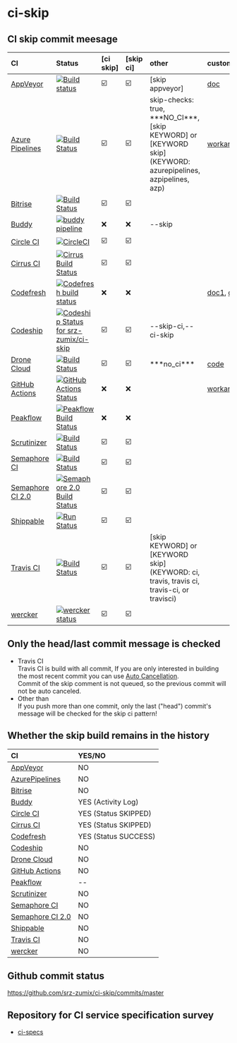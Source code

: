 # ci-skip

CI skip commit meesage
--------------------------------------------------

|CI|Status|[ci skip]|[skip ci]|other|custom|
|:--|:--|:--|:--|:--|:--|
|[AppVeyor](https://www.appveyor.com/docs/how-to/filtering-commits/#skip-commits)|[![Build status](https://ci.appveyor.com/api/projects/status/yagkbieyahgxx7cd?svg=true)](https://ci.appveyor.com/project/srz-zumix/ci-skip)|:ballot_box_with_check:|:ballot_box_with_check:|[skip appveyor]| [doc](https://www.appveyor.com/docs/how-to/filtering-commits/#skip-commits) |
|[Azure Pipelines](https://docs.microsoft.com/en-us/azure/devops/pipelines/build/triggers?view=azure-devops&tabs=yaml#skipping-ci-for-individual-commits)|[![Build Status](https://dev.azure.com/srz-zumix/ci-skip/_apis/build/status/ci-skip-CI)](https://dev.azure.com/srz-zumix/ci-skip/_build/latest?definitionId=6)|:ballot_box_with_check:|:ballot_box_with_check:|skip-checks: true, \*\*\*NO_CI\*\*\*,<br> [skip KEYWORD] or [KEYWORD skip]<br> (KEYWORD: azurepipelines, azpipelines, azp)|[workaround](https://github.com/Microsoft/azure-pipelines-agent/issues/858#issuecomment-457027046)|
|[Bitrise](http://devcenter.bitrise.io/tips-and-tricks/skip-a-build/)|[![Build Status](https://app.bitrise.io/app/888b3fc92ca7352c/status.svg?token=1zo_JkiGKmgbqRGxtLdieQ&branch=master)](https://app.bitrise.io/app/888b3fc92ca7352c)|:ballot_box_with_check:|:ballot_box_with_check:|||
|[Buddy](https://buddy.works/knowledge/deployments/how-use-commit-commands)|[![buddy pipeline](https://app.buddy.works/zumixcpp/ci-skip/pipelines/pipeline/127277/badge.svg?token=5e58135ab4831252209e7b1fe75bfe9de669b0dc7e95ed4316eebad2187d59a0 "buddy pipeline")](https://app.buddy.works/zumixcpp/ci-skip/pipelines/pipeline/127277)|:x:|:x:|--skip||
|[Circle CI](https://circleci.com/docs/1.0/skip-a-build/)|[![CircleCI](https://circleci.com/gh/srz-zumix/ci-skip/tree/master.svg?style=svg)](https://circleci.com/gh/srz-zumix/ci-skip/tree/master)|:ballot_box_with_check:|:ballot_box_with_check:| | |
|[Cirrus CI](https://cirrus-ci.org/guide/writing-tasks/#conditional-task-execution)|[![Cirrus Build Status](https://api.cirrus-ci.com/github/srz-zumix/ci-skip.svg?branch=master)](https://cirrus-ci.com/github/srz-zumix/ci-skip/master)|:ballot_box_with_check:|:ballot_box_with_check:| | |
|[Codefresh](https://docs.codefresh.io/v1.0/docs/conditional-execution-of-steps)|[![Codefresh build status]( https://g.codefresh.io/api/badges/pipeline/srz-zumix/srz-zumix%2Fci-skip%2Fci-skip?type=cf-2)]( https://g.codefresh.io/public/accounts/srz-zumix/pipelines/5a8d6d36d78094000162db49)|:x:|:x:||[doc1](https://docs.codefresh.io/docs/build-1), [doc2](https://docs.codefresh.io/docs/handling-commit-messages-with-quotes)|
[Codeship](https://documentation.codeship.com/general/projects/skipping-builds/)|[ ![Codeship Status for srz-zumix/ci-skip](https://app.codeship.com/projects/00a08490-f92d-0135-3ab5-029b8e2f450f/status?branch=master)](https://app.codeship.com/projects/278452)|:ballot_box_with_check:|:ballot_box_with_check:|--skip-ci,--ci-skip||
|[Drone Cloud](https://cloud.drone.io/)|[![Build Status](https://cloud.drone.io/api/badges/srz-zumix/ci-skip/status.svg)](https://cloud.drone.io/srz-zumix/ci-skip)|:ballot_box_with_check:|:ballot_box_with_check:|\*\*\*no_ci\*\*\*|[code](https://github.com/drone/drone/blob/master/trigger/skip.go#L61:L71)|
|[GitHub Actions](https://github.com/features/actions)|[![GitHub Actions Status](https://github.com/srz-zumix/ci-skip/workflows/GitHub%20Actions/badge.svg?branch=master)](https://github.com/srz-zumix/ci-skip/actions)|:x:|:x:||[workaround](./docs/github/WORKAROUND.md)|
|[Peakflow](https://www.peakflow.io/en/faq)|[![Peakflow Build Status](https://www.peakflow.io/en/projects/ci-skip/branch-statuses/master.svg)](https://www.peakflow.io/en/projects/ci-skip/build-groups?build_groups_q%5Bbranch_name_cont%5D=master)|:x:|:x:||
|[Scrutinizer](https://scrutinizer-ci.com/docs/guides/skipping_a_build_via_commit_message)|[![Build Status](https://scrutinizer-ci.com/g/srz-zumix/ci-skip/badges/build.png?b=master)](https://scrutinizer-ci.com/g/srz-zumix/ci-skip/build-status/master)|:ballot_box_with_check:|:ballot_box_with_check:|||
|[Semaphore CI](https://semaphoreci.com/docs/how-to-skip-building-for-some-commits-with-ci-skip.html)|[![Build Status](https://semaphoreci.com/api/v1/srz_zumix/ci-skip/branches/master/badge.svg)](https://semaphoreci.com/srz_zumix/ci-skip)|:ballot_box_with_check:|:ballot_box_with_check:|||
|[Semaphore CI 2.0](https://docs.semaphoreci.com/article/146-skip-building-some-commits-with-ci-skip)|[![Semaphore 2.0 Build Status](https://srz-zumix.semaphoreci.com/badges/ci-skip/branches/master.svg)](https://srz-zumix.semaphoreci.com/projects/ci-skip)|:ballot_box_with_check:|:ballot_box_with_check:|||
|[Shippable](http://docs.shippable.com/ci/skip-builds/)|[![Run Status](https://api.shippable.com/projects/5a8d7f96d0386507000fbc70/badge?branch=master)](https://app.shippable.com/github/srz-zumix/ci-skip)|:ballot_box_with_check:|:ballot_box_with_check:|||
|[Travis CI](https://docs.travis-ci.com/user/customizing-the-build/#skipping-a-build)|[![Build Status](https://travis-ci.com/srz-zumix/ci-skip.svg?branch=master)](https://travis-ci.com/srz-zumix/ci-skip)|:ballot_box_with_check:|:ballot_box_with_check:|[skip KEYWORD] or [KEYWORD skip]<br> (KEYWORD: ci, travis, travis ci, travis-ci, or travisci)| |
|[wercker](http://devcenter.wercker.com/docs/faq/how-can-i-skip-a-build#hs_cos_wrapper_name)|[![wercker status](https://app.wercker.com/status/95dc13c5815e10848c9c7bafbba37e62/s/master "wercker status")](https://app.wercker.com/project/byKey/95dc13c5815e10848c9c7bafbba37e62)|:ballot_box_with_check:|:ballot_box_with_check:| | |

Only the head/last commit message is checked
--------------------------------------------------

* Travis CI  
Travis CI is build with all commit, If you are only interested in building the most recent commit you can use [Auto Cancellation](https://docs.travis-ci.com/user/customizing-the-build/#Building-only-the-latest-commit).  
Commit of the skip comment is not queued, so the previous commit will not be auto canceled.
* Other than  
If you push more than one commit, only the last ("head") commit's message will be checked for the skip ci pattern!

Whether the skip build remains in the history
--------------------------------------------------

|CI|YES/NO|
|:--|:--|
|[AppVeyor](https://www.appveyor.com)|NO|
|[AzurePipelines](https://docs.microsoft.com/en-us/azure/devops/pipelines/)|NO|
|[Bitrise](https://www.bitrise.io)|NO|
|[Buddy](https://buddy.works)|YES (Activity Log)|
|[Circle CI](https://circleci.com)|YES (Status SKIPPED)|
|[Cirrus CI](https://cirrus-ci.org/)|YES (Status SKIPPED)|
|[Codefresh](https://codefresh.io/)|YES (Status SUCCESS)|
|[Codeship](https://codeship.com/)|NO|
|[Drone Cloud](https://cloud.drone.io/)|NO|
|[GitHub Actions](https://github.com/features/actions)|NO|
|[Peakflow](https://www.peakflow.io/)|--|
|[Scrutinizer](https://scrutinizer-ci.com)|NO|
|[Semaphore CI](https://semaphoreci.com)|NO|
|[Semaphore CI 2.0](https://semaphoreci.com)|NO|
|[Shippable](http://shippable.com)|NO|
|[Travis CI](https://travis-ci.com/)|NO|
|[wercker](http://www.wercker.com/)|NO|

Github commit status
--------------------------------------------------

https://github.com/srz-zumix/ci-skip/commits/master


Repository for CI service specification survey
--------------------------------------------------

* [ci-specs](https://github.com/srz-zumix/ci-specs)
